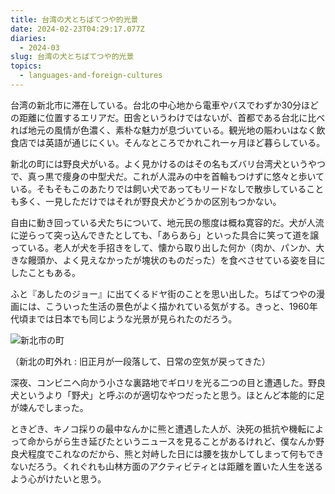 ```yaml
---
title: 台湾の犬とちばてつや的光景
date: 2024-02-23T04:29:17.077Z
diaries:
  - 2024-03
slug: 台湾の犬とちばてつや的光景
topics:
  - languages-and-foreign-cultures
---
```

台湾の新北市に滞在している。台北の中心地から電車やバスでわずか30分ほどの距離に位置するエリアだ。田舎というわけではないが、首都である台北に比べれば地元の風情が色濃く、素朴な魅力が息づいている。観光地の賑わいはなく飲食店では英語が通じにくい。そんなところでかれこれ一ヶ月ほど暮らしている。

新北の町には野良犬がいる。よく見かけるのはその名もズバリ台湾犬というやつで、真っ黒で痩身の中型犬だ。これが人混みの中を首輪もつけずに悠々と歩いている。そもそもこのあたりでは飼い犬であってもリードなしで散歩していることも多く、一見しただけではそれが野良犬かどうかの区別もつかない。

自由に動き回っている犬たちについて、地元民の態度は概ね寛容的だ。犬が人流に逆らって突っ込んできたとしても、「あらあら」といった具合に笑って道を譲っている。老人が犬を手招きをして、懐から取り出した何か（肉か、パンか、大きな饅頭か、よく見えなかったが塊状のものだった）を食べさせている姿を目にしたこともある。

ふと『あしたのジョー』に出てくるドヤ街のことを思い出した。ちばてつやの漫画には、こういった生活の景色がよく描かれている気がする。きっと、1960年代頃までは日本でも同じような光景が見られたのだろう。

![新北市の町](/images/diary/image2.png "新北市の町")

（新北の町外れ : 旧正月が一段落して、日常の空気が戻ってきた）

深夜、コンビニへ向かう小さな裏路地でギロリを光る二つの目と遭遇した。野良犬というより「野犬」と呼ぶのが適切なやつだったと思う。ほとんど本能的に足が竦んでしまった。

ときどき、キノコ採りの最中なんかに熊と遭遇した人が、決死の抵抗や機転によって命からがら生き延びたというニュースを見ることがあるけれど、僕なんか野良犬程度でこれなのだから、熊と対峙した日には腰を抜かしてしまって何もできないだろう。くれぐれも山林方面のアクティビティとは距離を置いた人生を送るよう心がけたいと思う。